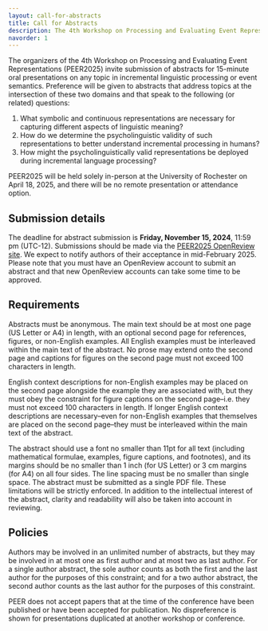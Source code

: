 ```yaml
---
layout: call-for-abstracts
title: Call for Abstracts
description: The 4th Workshop on Processing and Evaluating Event Representations
navorder: 1
---
```


The organizers of the 4th Workshop on Processing and Evaluating Event Representations (PEER2025) invite submission of abstracts for 15-minute oral presentations on any topic in incremental linguistic processing or event semantics. Preference will be given to abstracts that address topics at the intersection of these two domains and that speak to the following (or related) questions:

1. What symbolic and continuous representations are necessary for capturing different aspects of linguistic meaning?
2. How do we determine the psycholinguistic validity of such representations to better understand incremental processing in humans?
3. How might the psycholinguistically valid representations be deployed during incremental language processing? 

PEER2025 will be held solely in-person at the University of Rochester on April 18, 2025, and there will be no remote presentation or attendance option.

## Submission details

The deadline for abstract submission is **Friday, November 15, 2024**, 11:59 pm (UTC-12). Submissions should be made via the [PEER2025 OpenReview site](https://openreview.net/group?id=PEER/2025/Workshop). We expect to notify authors of their acceptance in mid-February 2025. Please note that you must have an OpenReview account to submit an abstract and that new OpenReview accounts can take some time to be approved. 

## Requirements

Abstracts must be anonymous. The main text should be at most one page (US Letter or A4) in length, with an optional second page for references, figures, or non-English examples. All English examples must be interleaved within the main text of the abstract. No prose may extend onto the second page and captions for figures on the second page must not exceed 100 characters in length.

English context descriptions for non-English examples may be placed on the second page alongside the example they are associated with, but they must obey the constraint for figure captions on the second page–i.e. they must not exceed 100 characters in length. If longer English context descriptions are necessary–even for non-English examples that themselves are placed on the second page–they must be interleaved within the main text of the abstract.

The abstract should use a font no smaller than 11pt for all text (including mathematical formulae, examples, figure captions, and footnotes), and its margins should be no smaller than 1 inch (for US Letter) or 3 cm margins (for A4) on all four sides. The line spacing must be no smaller than single space. The abstract must be submitted as a single PDF file. These limitations will be strictly enforced. In addition to the intellectual interest of the abstract, clarity and readability will also be taken into account in reviewing.

## Policies

Authors may be involved in an unlimited number of abstracts, but they may be involved in at most one as first author and at most two as last author. For a single author abstract, the sole author counts as both the first and the last author for the purposes of this constraint; and for a two author abstract, the second author counts as the last author for the purposes of this constraint.

PEER does not accept papers that at the time of the conference have been published or have been accepted for publication. No dispreference is shown for presentations duplicated at another workshop or conference.